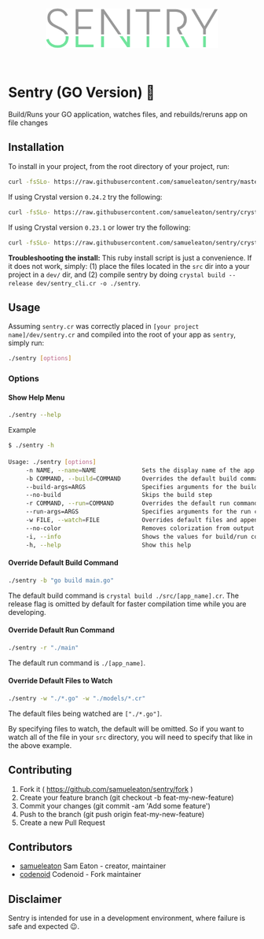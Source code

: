 <br>
<p align="center">
<img width="350" title="cubbie" alt="cubbie!" src="https://raw.githubusercontent.com/samueleaton/design/master/sentry.png">
</p>
<br>

# Sentry (GO Version) 🤖

Build/Runs your GO application, watches files, and rebuilds/reruns app on file changes

## Installation

To install in your project, from the root directory of your project, run:
```bash
curl -fsSLo- https://raw.githubusercontent.com/samueleaton/sentry/master/install.cr | crystal eval
```

If using Crystal version `0.24.2` try the following:
```bash
curl -fsSLo- https://raw.githubusercontent.com/samueleaton/sentry/crystal-v0.24.2/install.cr | crystal eval
```

If using Crystal version `0.23.1` or lower try the following:
```bash
curl -fsSLo- https://raw.githubusercontent.com/samueleaton/sentry/crystal-v0.23.1/install.cr | crystal eval
```

**Troubleshooting the install:** This ruby install script is just a convenience. If it does not work, simply: (1) place the files located in the `src` dir into a your project in a `dev/` dir, and (2) compile sentry by doing `crystal build --release dev/sentry_cli.cr -o ./sentry`.

## Usage

Assuming `sentry.cr` was correctly placed in `[your project name]/dev/sentry.cr` and compiled into the root of your app as `sentry`, simply run:

```bash
./sentry [options]
```

### Options

#### Show Help Menu

```bash
./sentry --help
```

Example
```bash
$ ./sentry -h

Usage: ./sentry [options]
     -n NAME, --name=NAME             Sets the display name of the app process (default name: <your_app_here>)
     -b COMMAND, --build=COMMAND      Overrides the default build command
     --build-args=ARGS                Specifies arguments for the build command
     --no-build                       Skips the build step
     -r COMMAND, --run=COMMAND        Overrides the default run command
     --run-args=ARGS                  Specifies arguments for the run command
     -w FILE, --watch=FILE            Overrides default files and appends to list of watched files
     --no-color                       Removes colorization from output
     -i, --info                       Shows the values for build/run commands, build/run args, and watched files
     -h, --help                       Show this help
```

#### Override Default Build Command

```bash
./sentry -b "go build main.go"
```

The default build command is `crystal build ./src/[app_name].cr`. The release flag is omitted by default for faster compilation time while you are developing.

#### Override Default Run Command

```bash
./sentry -r "./main"
```

The default run command is `./[app_name]`.

#### Override Default Files to Watch

```bash
./sentry -w "./*.go" -w "./models/*.cr"
```

The default files being watched are `["./*.go"]`.

By specifying files to watch, the default will be omitted. So if you want to watch all of the file in your `src` directory, you will need to specify that like in the above example.

## Contributing

1. Fork it ( https://github.com/samueleaton/sentry/fork )
2. Create your feature branch (git checkout -b feat-my-new-feature)
3. Commit your changes (git commit -am 'Add some feature')
4. Push to the branch (git push origin feat-my-new-feature)
5. Create a new Pull Request

## Contributors

- [samueleaton](https://github.com/samueleaton) Sam Eaton - creator, maintainer
- [codenoid](https://github.com/codenoid) Codenoid - Fork maintainer

## Disclaimer

Sentry is intended for use in a development environment, where failure is safe and expected 😉.
